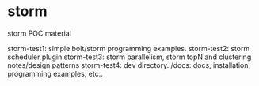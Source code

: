 storm
=====

storm POC material

storm-test1: simple bolt/storm programming examples. 
storm-test2: storm scheduler plugin
storm-test3: storm parallelism, storm topN and clustering notes/design patterns 
storm-test4: dev directory. 
/docs: docs, installation, programming examples, etc..


